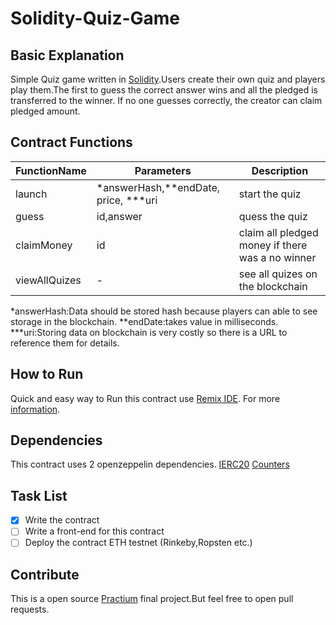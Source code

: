 # Solidity-Quiz-Game

## Basic Explanation
Simple Quiz game written in [Solidity](https://docs.soliditylang.org).Users create their own quiz and players play them.The first to guess the correct answer wins and all the pledged is transferred to the winner. If no one guesses correctly, the creator can claim pledged amount.

## Contract Functions
| FunctionName | Parameters | Description |
| ----------- | ----------- | ----------- |
| launch | *answerHash,**endDate, price, ***uri | start the quiz |
| guess | id,answer | quess the quiz |
| claimMoney | id | claim all pledged money if there was a no winner |
| viewAllQuizes | - | see all quizes on the blockchain |

*answerHash:Data should be stored hash because players can able to see storage in the blockchain.
**endDate:takes value in milliseconds.
***uri:Storing data on blockchain is very costly so there is a URL to reference them for details.


## How to Run
Quick and easy way to Run this contract use [Remix IDE](http://remix.ethereum.org).
For more [information](https://www.geeksforgeeks.org/steps-to-execute-solidity-smart-contract-using-remix-ide/).


## Dependencies
This contract uses 2 openzeppelin dependencies.
[IERC20](https://github.com/OpenZeppelin/openzeppelin-contracts/blob/master/contracts/token/ERC20/IERC20.sol)
[Counters](https://github.com/OpenZeppelin/openzeppelin-contracts/blob/master/contracts/utils/Counters.sol)

## Task List
- [x] Write the contract
- [ ] Write a front-end for this contract
- [ ] Deploy the contract ETH testnet (Rinkeby,Ropsten etc.)

## Contribute
This is a open source [Practium](https://cohorts.patika.dev/cohortDetails/akbank-web3-practicum) final project.But feel free to open pull requests.